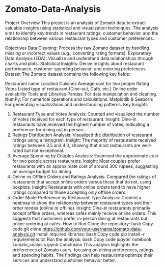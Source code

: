 # Zomato-Data-Analysis
Project Overview
This project is an analysis of Zomato data to extract valuable insights using statistical and visualization techniques. The analysis aims to identify key trends in restaurant ratings, customer behavior, and the relationship between various restaurant types and customer preferences.

Objectives
Data Cleaning: Process the raw Zomato dataset by handling missing or incorrect values (e.g., converting rating formats).
Exploratory Data Analysis (EDA): Visualize and understand data relationships through charts and plots.
Statistical Insights: Derive insights about restaurant performance, customer spending behavior, and ordering preferences.
Dataset
The Zomato dataset contains the following key fields:

Restaurant name
Location
Cuisines
Average cost for two people
Rating
Votes
Listed type of restaurant (Dine-out, Café, etc.)
Online order availability
Tools and Libraries
Pandas: For data manipulation and cleaning.
NumPy: For numerical operations and calculations.
Matplotlib & Seaborn: For generating visualizations and understanding patterns.
Key Insights
1. Restaurant Type and Votes
Analysis: Counted and visualized the number of votes received for each type of restaurant.
Insight: Dine-in restaurants have received the highest number of votes, indicating a preference for dining out in person.
2. Ratings Distribution
Analysis: Visualized the distribution of restaurant ratings using a histogram.
Insight: The majority of restaurants received ratings between 3.5 and 4.0, showing that most restaurants are well-rated but not exceptional.
3. Average Spending by Couples
Analysis: Examined the approximate cost for two people across restaurants.
Insight: Most couples prefer restaurants with an approximate cost of around 300 rupees, suggesting an average budget for dining.
4. Online vs Offline Orders and Ratings
Analysis: Compared the ratings of restaurants that accept online orders versus those that do not, using boxplots.
Insight: Restaurants with online orders tend to have higher ratings compared to those accepting only offline orders.
5. Order Mode Preference by Restaurant Type
Analysis: Created a heatmap to show the relationship between restaurant types and their order modes (online or offline).
Insight: Dine-in restaurants primarily accept offline orders, whereas cafés mainly receive online orders. This suggests that customers prefer in-person dining at restaurants but online ordering at cafés.
How to Run
Clone the repository:
bash
Copy code
git clone https://github.com/your-username/zomato-data-analysis.git
Install required libraries:
bash
Copy code
pip install -r requirements.txt
Run the analysis:
bash
Copy code
jupyter notebook zomato_analysis.ipynb
Conclusion
This analysis highlights the preferences of Zomato users, focusing on dining preferences, ratings, and spending habits. The findings can help restaurants optimize their services and understand customer behavior better.
